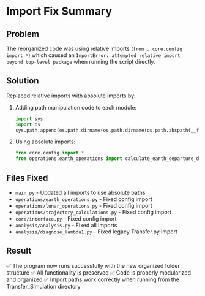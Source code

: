 # Import Fix Summary

## Problem
The reorganized code was using relative imports (`from ..core.config import *`) which caused an `ImportError: attempted relative import beyond top-level package` when running the script directly.

## Solution
Replaced relative imports with absolute imports by:

1. Adding path manipulation code to each module:
   ```python
   import sys
   import os
   sys.path.append(os.path.dirname(os.path.dirname(os.path.abspath(__file__))))
   ```

2. Using absolute imports:
   ```python
   from core.config import *
   from operations.earth_operations import calculate_earth_departure_delta_v
   ```

## Files Fixed
- `main.py` - Updated all imports to use absolute paths
- `operations/earth_operations.py` - Fixed config import
- `operations/lunar_operations.py` - Fixed config import  
- `operations/trajectory_calculations.py` - Fixed config import
- `core/interface.py` - Fixed config import
- `analysis/analysis.py` - Fixed all imports
- `analysis/diagnose_lambda1.py` - Fixed legacy Transfer.py import

## Result
✅ The program now runs successfully with the new organized folder structure
✅ All functionality is preserved 
✅ Code is properly modularized and organized
✅ Import paths work correctly when running from the Transfer_Simulation directory